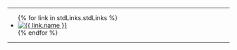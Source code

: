 <hr>

<ul class="std-icons">
    {% for link in stdLinks.stdLinks %}
        <li>
            <a href="{{ link.url }}" target="_blank">
                <img src="{{ baseUrl }}{{ link.icon }}" alt="{{ link.name }}"></a>
        </li>
    {% endfor %}
</ul>

<hr>
